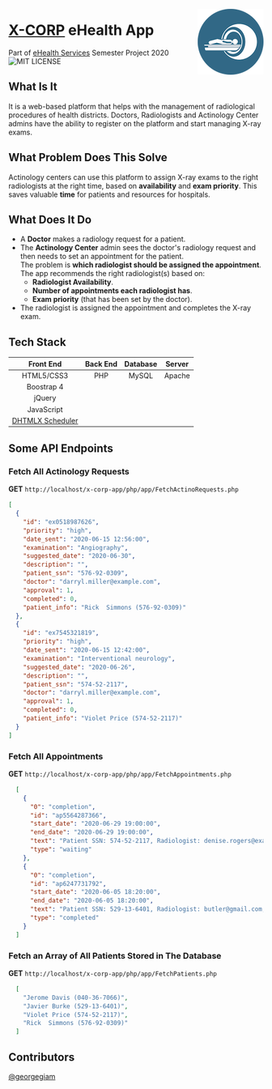 <img align="right" src="img/logo.webp"></div>

<h1 align="left"><a href="https://www.x-corp.systems">X-CORP</a> eHealth App</h1>

Part of [eHealth Services](https://www.ds.unipi.gr/en/courses/e-health-services-2/) Semester Project 2020  
![MIT LICENSE](https://img.shields.io/github/license/KostasXikis/x-corp-app?style=flat-square)

## What Is It

It is a web-based platform that helps with the management of radiological procedures of health districts.
Doctors, Radiologists and Actinology Center admins have the ability to register on the platform and start managing X-ray exams.

## What Problem Does This Solve

Actinology centers can use this platform to assign X-ray exams to the right radiologists at the right time, based on **availability** and **exam priority**. This saves valuable **time** for patients and resources for hospitals.

## What Does It Do

* A **Doctor** makes a radiology request for a patient.  
* The **Actinology Center** admin sees the doctor's radiology request and then needs to set an appointment for the patient.  
The problem is **which radiologist should be assigned the appointment**.  
The app recommends the right radiologist(s) based on:  
  * **Radiologist Availability**.
  * **Number of appointments each radiologist has**.
  * **Exam priority** (that has been set by the doctor).  
* The radiologist is assigned the appointment and completes the X-ray exam.  

## Tech Stack

Front End | Back End | Database | Server
:------------: | :-------------: | :-------------: | :-------------: |
HTML5/CSS3 | PHP | MySQL | Apache
Boostrap 4 |     |       |
jQuery     |     |       |
JavaScript |     |       |
[DHTMLX Scheduler](https://dhtmlx.com/docs/products/dhtmlxScheduler/) | | |

## Some API Endpoints

### Fetch All Actinology Requests

**GET** `http://localhost/x-corp-app/php/app/FetchActinoRequests.php`

```json
[
  {
    "id": "ex0518987626",
    "priority": "high",
    "date_sent": "2020-06-15 12:56:00",
    "examination": "Angiography",
    "suggested_date": "2020-06-30",
    "description": "",
    "patient_ssn": "576-92-0309",
    "doctor": "darryl.miller@example.com",
    "approval": 1,
    "completed": 0,
    "patient_info": "Rick  Simmons (576-92-0309)"
  },
  {
    "id": "ex7545321819",
    "priority": "high",
    "date_sent": "2020-06-15 12:42:00",
    "examination": "Interventional neurology",
    "suggested_date": "2020-06-26",
    "description": "",
    "patient_ssn": "574-52-2117",
    "doctor": "darryl.miller@example.com",
    "approval": 1,
    "completed": 0,
    "patient_info": "Violet Price (574-52-2117)"
  }
]
```

### Fetch All Appointments

**GET** `http://localhost/x-corp-app/php/app/FetchAppointments.php`

```json
  [
    {  
      "0": "completion",
      "id": "ap5564287366",
      "start_date": "2020-06-29 19:00:00",
      "end_date": "2020-06-29 19:00:00",
      "text": "Patient SSN: 574-52-2117, Radiologist: denise.rogers@example.com, Priority: high, Completion: waiting",
      "type": "waiting"
    },
    {
      "0": "completion",
      "id": "ap6247731792",
      "start_date": "2020-06-05 18:20:00",
      "end_date": "2020-06-05 18:20:00",
      "text": "Patient SSN: 529-13-6401, Radiologist: butler@gmail.com, Priority: low, Completion: completed",
      "type": "completed"
    }
  ]
```

### Fetch an Array of All Patients Stored in The Database

**GET** `http://localhost/x-corp-app/php/app/FetchPatients.php`

```json
  [
    "Jerome Davis (040-36-7066)",
    "Javier Burke (529-13-6401)",
    "Violet Price (574-52-2117)",
    "Rick  Simmons (576-92-0309)"
  ]
```

## Contributors

[@georgegiam](https://github.com/georgegiam)
